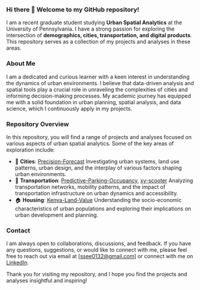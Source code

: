 ### Hi there 👋 Welcome to my GitHub repository! 

I am a recent graduate student studying **Urban Spatial Analytics** at the University of Pennsylvania. I have a strong passion for exploring the intersection of **demographics, cities, transportation, and digital products**. This repository serves as a collection of my projects and analyses in these areas.

### About Me
I am a dedicated and curious learner with a keen interest in understanding the dynamics of urban environments. I believe that data-driven analysis and spatial tools play a crucial role in unraveling the complexities of cities and informing decision-making processes. My academic journey has equipped me with a solid foundation in urban planning, spatial analysis, and data science, which I continuously apply in my projects.

### Repository Overview
In this repository, you will find a range of projects and analyses focused on various aspects of urban spatial analytics. Some of the key areas of exploration include:

- :construction: **Cities**: [Precision-Forecast](https://github.com/zhaxinge/Precision-Forecast) Investigating urban systems, land use patterns, urban design, and the interplay of various factors shaping urban environments.
- :train2: **Transportation**: [Predictive-Parking-Occupancy](https://github.com/zhaxinge/Predictive-Parking-Occupancy), [xy-scooter](https://github.com/zhaxinge/xy-scooter) Analyzing transportation networks, mobility patterns, and the impact of transportation infrastructure on urban dynamics and accessibility.
- :house: **Housing**:  [Kenya-Land-Value](https://github.com/zhaxinge/Kenya-Land-Value) Understanding the socio-economic characteristics of urban populations and exploring their implications on urban development and planning.

### Contact
I am always open to collaborations, discussions, and feedback. If you have any questions, suggestions, or would like to connect with me, please feel free to reach out via email at [ssee0132@gmail.com] or connect with me on [LinkedIn](linkedin.com/in/xinge-zhang-b26a4521a).

Thank you for visiting my repository, and I hope you find the projects and analyses insightful and inspiring!

<!--
**zhaxinge/zhaxinge** is a ✨ _special_ ✨ repository because its `README.md` (this file) appears on your GitHub profile.

Here are some ideas to get you started:

- 🔭 I’m currently working on ...
- 🌱 I’m currently learning ...
- 👯 I’m looking to collaborate on ...
- 🤔 I’m looking for help with ...
- 💬 Ask me about ...
- 📫 How to reach me: ...
- 😄 Pronouns: ...
- ⚡ Fun fact: ...
-->
